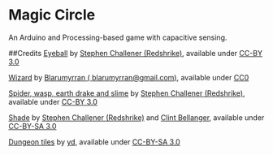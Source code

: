 # Magic Circle
An Arduino and Processing-based game with capacitive sensing.

##Credits
[Eyeball](http://opengameart.org/content/3x-updated-32x32-scifi-roguelike-enemies) by [Stephen Challener (Redshrike)](http://opengameart.org/users/redshrike), available under [CC-BY 3.0](http://creativecommons.org/licenses/by/3.0/)

[Wizard](http://opengameart.org/content/wizard-0) by [Blarumyrran ( blarumyrran@gmail.com)](http://opengameart.org/users/blarumyrran), available under [CC0](http://creativecommons.org/publicdomain/zero/1.0/)

[Spider, wasp, earth drake and slime](http://opengameart.org/content/10-basic-rpg-enemies) by [Stephen Challener (Redshrike)](http://opengameart.org/users/redshrike), available under [CC-BY 3.0](http://creativecommons.org/licenses/by/3.0/)

[Shade](http://opengameart.org/content/first-person-dungeon-crawl-enemies-remixed) by [Stephen Challener (Redshrike)](http://opengameart.org/users/redshrike) and [Clint Bellanger](http://clintbellanger.net), available under [CC-BY-SA 3.0](http://creativecommons.org/licenses/by-sa/3.0/)

[Dungeon tiles](http://opengameart.org/content/dungeon-tiles-0) by [yd](http://opengameart.org/users/yd), available under [CC-BY-SA 3.0](http://creativecommons.org/licenses/by-sa/3.0/)